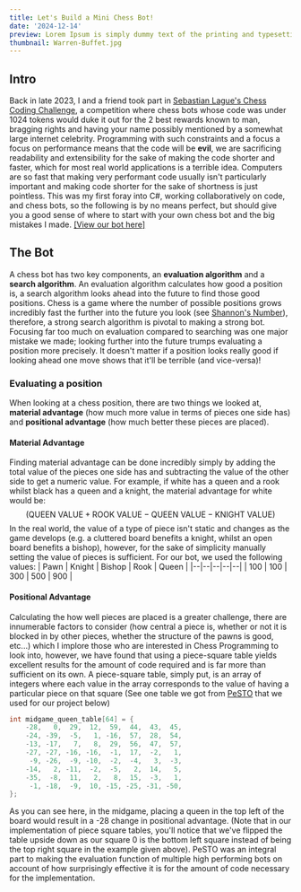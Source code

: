```yaml
---
title: Let's Build a Mini Chess Bot!
date: '2024-12-14'
preview: Lorem Ipsum is simply dummy text of the printing and typesetting industry. Lorem Ipsum has been the industry's standard dummy text ever since the 1500s, when an unknown printer took a galley of type and scrambled it to make a type specimen book.
thumbnail: Warren-Buffet.jpg
---
```


## Intro
Back in late 2023, I and a friend took part in [Sebastian Lague's Chess Coding Challenge](https://github.com/SebLague/Chess-Challenge), a competition where chess bots whose code was under 1024 tokens would duke it out for the 2 best rewards known to man, bragging rights and having your name possibly mentioned by a somewhat large internet celebrity.
Programming with such constraints and a focus a focus on performance means that the code will be **evil**, we are sacrificing readability and extensibility for the sake of making the code shorter and faster, which for most real world applications is a terrible idea. Computers are so fast that making very performant code usually isn't particularly important and making code shorter for the sake of shortness is just pointless.
This was my first foray into C#, working collaboratively on code, and chess bots, so the following is by no means perfect, but should give you a good sense of where to start with your own chess bot and the big mistakes I made.
[[View our bot here]](https://github.com/KennethOnGitHub/KnightToE4F)


## The Bot
A chess bot has two key components, an **evaluation algorithm** and a **search algorithm**. An evaluation algorithm calculates how good a position is, a search algorithm looks ahead into the future to find those good positions. 
Chess is a game where the number of possible positions grows incredibly fast the further into the future you look (see [Shannon's Number](https://en.wikipedia.org/wiki/Shannon_number)), therefore, a strong search algorithm is pivotal to making a strong bot. Focusing far too much on evaluation compared to searching was one major mistake we made; looking further into the future trumps evaluating a position more precisely. It doesn't matter if a position looks really good if looking ahead one move shows that it'll be terrible (and vice-versa)!

### Evaluating a position
When looking at a chess position, there are two things we looked at, **material advantage** (how much more value in terms of pieces one side has) and **positional advantage** (how much better these pieces are placed).

#### Material Advantage
Finding material advantage can be done incredibly simply by adding the total value of the pieces one side has and subtracting the value of the other side to get a numeric value. For example, if white has a queen and a rook whilst black has a queen and a knight, the material advantage for white would be: $$(\text{QUEEN VALUE} + \text{ROOK VALUE} - \text{QUEEN VALUE} - \text{KNIGHT VALUE})$$
In the real world, the value of a type of piece isn't static and changes as the game develops (e.g. a cluttered board benefits a knight, whilst an open board benefits a bishop), however, for the sake of simplicity manually setting the value of pieces is sufficient. For our bot, we used the following values:
| Pawn | Knight | Bishop | Rook | Queen |
|--|--|--|--|--|
| 100 | 100 | 300 | 500 | 900 | 

#### Positional Advantage
Calculating the how well pieces are placed is a greater challenge, there are innumerable factors to consider (how central a piece is, whether or not it is blocked in by other pieces, whether the structure of the pawns is good, etc...) which I implore those who are interested in Chess Programming to look into, however, we have found that using a piece-square table yields excellent results for the amount of code required and is far more than sufficient on its own. A piece-square table, simply put, is an array of integers where each value in the array corresponds to the value of having a particular piece on that square (See one table we got from [PeSTO](https://www.chessprogramming.org/PeSTO%27s_Evaluation_Function) that we used for our project below)
```C#
int midgame_queen_table[64] = {
    -28,   0,  29,  12,  59,  44,  43,  45,
    -24, -39,  -5,   1, -16,  57,  28,  54,
    -13, -17,   7,   8,  29,  56,  47,  57,
    -27, -27, -16, -16,  -1,  17,  -2,   1,
     -9, -26,  -9, -10,  -2,  -4,   3,  -3,
    -14,   2, -11,  -2,  -5,   2,  14,   5,
    -35,  -8,  11,   2,   8,  15,  -3,   1,
     -1, -18,  -9,  10, -15, -25, -31, -50,
};
```
As you can see here, in the midgame, placing a queen in the top left of the board would result in a -28 change in positional advantage. (Note that in our implementation of piece square tables, you'll notice that we've flipped the table upside down as our square 0 is the bottom left square instead of being the top right square in the example given above). 
PeSTO was an integral part to making the evaluation function of multiple high performing bots on account of how surprisingly effective it is for the amount of code necessary for the implementation.